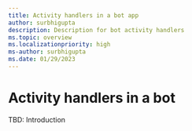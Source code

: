 ```yaml
---
title: Activity handlers in a bot app
author: surbhigupta
description: Description for bot activity handlers
ms.topic: overview
ms.localizationpriority: high
ms-author: surbhigupta
ms.date: 01/29/2023
---
```


# Activity handlers in a bot

TBD: Introduction